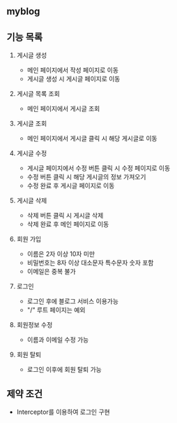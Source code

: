 ## myblog

## 기능 목록
1. 게시글 생성
   + 메인 페이지에서 작성 페이지로 이동
   + 게시글 생성 시 게시글 페이지로 이동
2. 게시글 목록 조회
   + 메인 페이지에서 게시글 조회
3. 게시글 조회
   + 메인 페이지에서 게시글 클릭 시 해당 게시글로 이동
4. 게시글 수정
   + 게시글 페이지에서 수정 버튼 클릭 시 수정 페이지로 이동
   + 수정 버튼 클릭 시 해당 게시글의 정보 가져오기
   + 수정 완료 후 게시글 페이지로 이동
5. 게시글 삭제
   + 삭제 버튼 클릭 시 게시글 삭제
   + 삭제 완료 후 메인 페이지로 이동
    
6. 회원 가입
   + 이름은 2자 이상 10자 미만
   + 비밀번호는 8자 이상 대소문자 특수문자 숫자 포함
   + 이메일은 중복 불가
7. 로그인
   + 로그인 후에 블로그 서비스 이용가능
   + "/" 루트 페이지는 예외
8. 회원정보 수정
   + 이름과 이메일 수정 가능
9. 회원 탈퇴
   + 로그인 이후에 회원 탈퇴 가능

## 제약 조건
+ Interceptor를 이용하여 로그인 구현